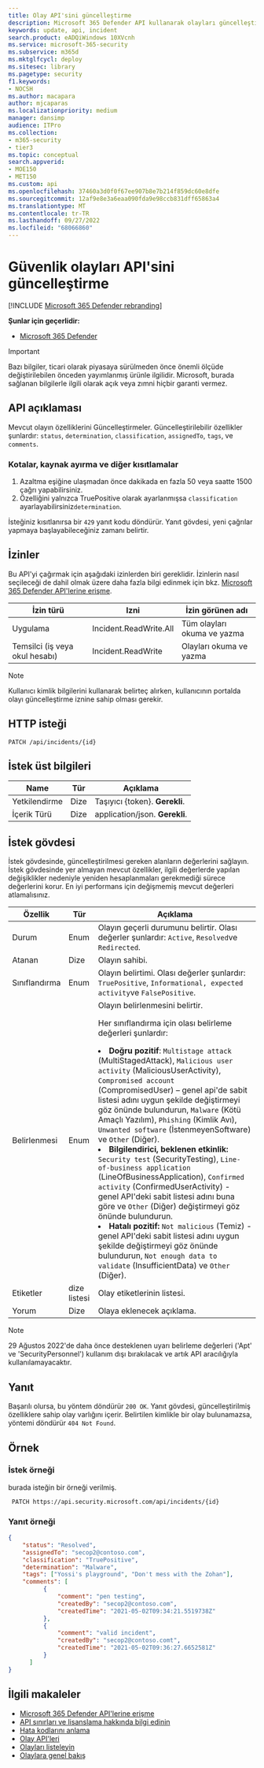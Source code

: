 ```yaml
---
title: Olay API'sini güncelleştirme
description: Microsoft 365 Defender API kullanarak olayları güncelleştirme hakkında bilgi edinin
keywords: update, api, incident
search.product: eADQiWindows 10XVcnh
ms.service: microsoft-365-security
ms.subservice: m365d
ms.mktglfcycl: deploy
ms.sitesec: library
ms.pagetype: security
f1.keywords:
- NOCSH
ms.author: macapara
author: mjcaparas
ms.localizationpriority: medium
manager: dansimp
audience: ITPro
ms.collection:
- m365-security
- tier3
ms.topic: conceptual
search.appverid:
- MOE150
- MET150
ms.custom: api
ms.openlocfilehash: 37460a3d0f0f67ee907b8e7b214f859dc60e8dfe
ms.sourcegitcommit: 12af9e8e3a6eaa090fda9e98ccb831dff65863a4
ms.translationtype: MT
ms.contentlocale: tr-TR
ms.lasthandoff: 09/27/2022
ms.locfileid: "68066860"
---
```

# <a name="update-incidents-api"></a>Güvenlik olayları API'sini güncelleştirme

[!INCLUDE [Microsoft 365 Defender rebranding](../includes/microsoft-defender.md)]

**Şunlar için geçerlidir:**

- [Microsoft 365 Defender](https://go.microsoft.com/fwlink/?linkid=2118804)

> [!IMPORTANT]
> Bazı bilgiler, ticari olarak piyasaya sürülmeden önce önemli ölçüde değiştirilebilen önceden yayımlanmış ürünle ilgilidir. Microsoft, burada sağlanan bilgilerle ilgili olarak açık veya zımni hiçbir garanti vermez.

## <a name="api-description"></a>API açıklaması

Mevcut olayın özelliklerini Güncelleştirmeler. Güncelleştirilebilir özellikler şunlardır: `status`, `determination`, `classification`, `assignedTo`, `tags`, ve `comments`.

### <a name="quotas-resource-allocation-and-other-constraints"></a>Kotalar, kaynak ayırma ve diğer kısıtlamalar

1. Azaltma eşiğine ulaşmadan önce dakikada en fazla 50 veya saatte 1500 çağrı yapabilirsiniz.
2. Özelliğini yalnızca TruePositive olarak ayarlanmışsa `classification` ayarlayabilirsiniz`determination`.

İsteğiniz kısıtlanırsa bir `429` yanıt kodu döndürür. Yanıt gövdesi, yeni çağrılar yapmaya başlayabileceğiniz zamanı belirtir.

## <a name="permissions"></a>İzinler

Bu API'yi çağırmak için aşağıdaki izinlerden biri gereklidir. İzinlerin nasıl seçileceği de dahil olmak üzere daha fazla bilgi edinmek için bkz. [Microsoft 365 Defender API'lerine erişme](api-access.md).

İzin türü|Izni|İzin görünen adı
---|---|---
Uygulama|Incident.ReadWrite.All|Tüm olayları okuma ve yazma
Temsilci (iş veya okul hesabı)|Incident.ReadWrite|Olayları okuma ve yazma

> [!NOTE]
> Kullanıcı kimlik bilgilerini kullanarak belirteç alırken, kullanıcının portalda olayı güncelleştirme iznine sahip olması gerekir.

## <a name="http-request"></a>HTTP isteği

```HTTP
PATCH /api/incidents/{id}
```

## <a name="request-headers"></a>İstek üst bilgileri

Name|Tür|Açıklama
---|---|---
Yetkilendirme|Dize|Taşıyıcı {token}. **Gerekli**.
İçerik Türü|Dize|application/json. **Gerekli**.

## <a name="request-body"></a>İstek gövdesi

İstek gövdesinde, güncelleştirilmesi gereken alanların değerlerini sağlayın. İstek gövdesinde yer almayan mevcut özellikler, ilgili değerlerde yapılan değişiklikler nedeniyle yeniden hesaplanmaları gerekmediği sürece değerlerini korur. En iyi performans için değişmemiş mevcut değerleri atlamalısınız.

Özellik|Tür|Açıklama
---|---|---
Durum|Enum|Olayın geçerli durumunu belirtir. Olası değerler şunlardır: `Active`, `Resolved`ve `Redirected`.
Atanan|Dize|Olayın sahibi.
Sınıflandırma|Enum|Olayın belirtimi. Olası değerler şunlardır: `TruePositive`, `Informational, expected activity`ve `FalsePositive`.
Belirlenmesi|Enum|Olayın belirlenmesini belirtir. <p>Her sınıflandırma için olası belirleme değerleri şunlardır: <br><li> <b>Doğru pozitif</b>: `Multistage attack` (MultiStagedAttack), `Malicious user activity` (MaliciousUserActivity), `Compromised account` (CompromisedUser) – genel api'de sabit listesi adını uygun şekilde değiştirmeyi göz önünde bulundurun, `Malware` (Kötü Amaçlı Yazılım), `Phishing` (Kimlik Avı), `Unwanted software` (İstenmeyenSoftware) ve `Other` (Diğer). <li> <b>Bilgilendirici, beklenen etkinlik:</b> `Security test` (SecurityTesting), `Line-of-business application` (LineOfBusinessApplication), `Confirmed activity` (ConfirmedUserActivity) - genel API'deki sabit listesi adını buna göre ve `Other` (Diğer) değiştirmeyi göz önünde bulundurun. <li>  <b>Hatalı pozitif:</b> `Not malicious` (Temiz) - genel API'deki sabit listesi adını uygun şekilde değiştirmeyi göz önünde bulundurun, `Not enough data to validate` (InsufficientData) ve `Other` (Diğer).
Etiketler|dize listesi|Olay etiketlerinin listesi.
Yorum|Dize|Olaya eklenecek açıklama.

>[!NOTE]
>29 Ağustos 2022'de daha önce desteklenen uyarı belirleme değerleri ('Apt' ve 'SecurityPersonnel') kullanım dışı bırakılacak ve artık API aracılığıyla kullanılamayacaktır.

## <a name="response"></a>Yanıt

Başarılı olursa, bu yöntem döndürür `200 OK`. Yanıt gövdesi, güncelleştirilmiş özelliklere sahip olay varlığını içerir. Belirtilen kimlikle bir olay bulunamazsa, yöntemi döndürür `404 Not Found`.

## <a name="example"></a>Örnek

### <a name="request-example"></a>İstek örneği

burada isteğin bir örneği verilmiş.

```HTTP
 PATCH https://api.security.microsoft.com/api/incidents/{id}
```

### <a name="response-example"></a>Yanıt örneği

```json
{
    "status": "Resolved",
    "assignedTo": "secop2@contoso.com",
    "classification": "TruePositive",
    "determination": "Malware",
    "tags": ["Yossi's playground", "Don't mess with the Zohan"],
    "comments": [
          {
              "comment": "pen testing",
              "createdBy": "secop2@contoso.com",
              "createdTime": "2021-05-02T09:34:21.5519738Z"
          },
          {
              "comment": "valid incident",
              "createdBy": "secop2@contoso.comt",
              "createdTime": "2021-05-02T09:36:27.6652581Z"
          }
      ]
}
```

## <a name="related-articles"></a>İlgili makaleler

- [Microsoft 365 Defender API'lerine erişme](api-access.md)
- [API sınırları ve lisanslama hakkında bilgi edinin](api-terms.md)
- [Hata kodlarını anlama](api-error-codes.md)
- [Olay API'leri](api-incident.md)
- [Olayları listeleyin](api-list-incidents.md)
- [Olaylara genel bakış](incidents-overview.md)

